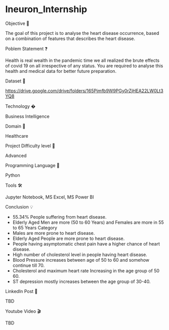 # Ineuron_Internship

Objective 🎯

The goal of this project is to analyse the heart disease occurrence, based on a combination of features that describes the heart disease.

Poblem Statement ❓

Health is real wealth in the pandemic time we all realized the brute effects of covid 19 on all irrespective of any status. You are required to analyse this health and medical data for better future preparation.

Dataset 📀

https://drive.google.com/drive/folders/165Pjmfb9W9PGy0rZjHEA22LW0Lt3YQ8

Technology �

Business Intelligence

Domain 🏥

Healthcare

Project Difficulty level 🥇

Advanced

Programming Language 🐍

Python

Tools 🛠

Jupyter Notebook, MS Excel, MS Power BI

Conclusion 💡

- 55.34% People suffering from heart disease.
- Elderly Aged Men are more (50 to 60 Years) and Females are more in 55 to 65 Years Category
- Males are more prone to heart disease.
- Elderly Aged People are more prone to heart disease.
- People having asymptomatic chest pain have a higher chance of heart disease.
- High number of cholesterol level in people having heart disease.
- Blood Pressure increases between age of 50 to 60 and somehow continue till 70.
- Cholesterol and maximum heart rate Increasing in the age group of 50 60.
- ST depression mostly increases between the age group of 30-40.

LinkedIn Post 📲

TBD

Youtube Video 🎬

TBD
